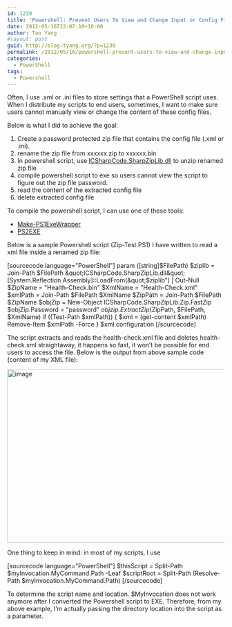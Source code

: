 ```yaml
---
id: 1230
title: 'Powershell: Prevent Users To View and Change Input or Config Files That Are Used by a Script'
date: 2012-05-16T22:07:10+10:00
author: Tao Yang
#layout: post
guid: http://blog.tyang.org/?p=1230
permalink: /2012/05/16/powershell-prevent-users-to-view-and-change-input-or-config-files-that-are-used-by-a-script/
categories:
  - PowerShell
tags:
  - Powershell
---
```

Often, I use .xml or .ini files to store settings that a PowerShell script uses. When I distribute my scripts to end users, sometimes, I want to make sure users cannot manually view or change the content of these config files.

Below is what I did to achieve the goal:
<ol>
	<li>Create a password protected zip file that contains the config file (.xml or .ini).</li>
	<li>rename the zip file from xxxxxx.zip to xxxxxx.bin</li>
	<li>In powershell script, use <a href="http://www.icsharpcode.net/OpenSource/SharpZipLib/Default.aspx">ICSharpCode.SharpZipLib.dll</a> to unzip renamed zip file</li>
	<li>compile powershell script to exe so users cannot view the script to figure out the zip file password.</li>
	<li>read the content of the extracted config file</li>
	<li>delete extracted config file</li>
</ol>
To compile the powershell script, I can use one of these tools:
<ul>
	<li><a href="http://rkeithhill.wordpress.com/2010/09/21/make-ps1exewrapper/">Make-PS1ExeWrapper</a></li>
	<li><a href="http://ps2exe.codeplex.com/">PS2EXE</a></li>
</ul>
Below is a sample Powershell script (Zip-Test.PS1) I have written to read a xml file inside a renamed zip file:

[sourcecode language="PowerShell"]
param ([string]$FilePath)
$ziplib = Join-Path $FilePath &quot;ICSharpCode.SharpZipLib.dll&quot;
[System.Reflection.Assembly]::LoadFrom(&quot;$ziplib&quot;) | Out-Null
$ZipName = &quot;Health-Check.bin&quot;
$XmlName = &quot;Health-Check.xml&quot;
$xmlPath = Join-Path $FilePath $XmlName
$ZipPath = Join-Path $FilePath $ZipName
$objZip = New-Object ICSharpCode.SharpZipLib.Zip.FastZip
$objZip.Password = &quot;password&quot;
$objzip.ExtractZip($ZipPath, $FilePath, $XmlName)
if ((Test-Path $xmlPath))
{
$xml = (get-content $xmlPath)
Remove-Item $xmlPath -Force
}
$xml.configuration
[/sourcecode]


The script extracts and reads the health-check.xml file and deletes health-check.xml straightaway, it happens so fast, it won’t be possible for end users to access the file. Below is the output from above sample code (content of my XML file):

<a href="http://blog.tyang.org/wp-content/uploads/2012/05/image10.png"><img style="background-image: none; padding-left: 0px; padding-right: 0px; display: inline; padding-top: 0px; border: 0px;" title="image" src="http://blog.tyang.org/wp-content/uploads/2012/05/image_thumb10.png" alt="image" width="580" height="402" border="0" /></a>

One thing to keep in mind: in most of my scripts, I use

[sourcecode language="PowerShell"]
$thisScript = Split-Path $myInvocation.MyCommand.Path -Leaf
$scriptRoot = Split-Path (Resolve-Path $myInvocation.MyCommand.Path)
[/sourcecode]


To determine the script name and location. $MyInvocation does not work anymore after I converted the Powershell script to EXE. Therefore, from my above example, I’m actually passing the directory location into the script as a parameter.